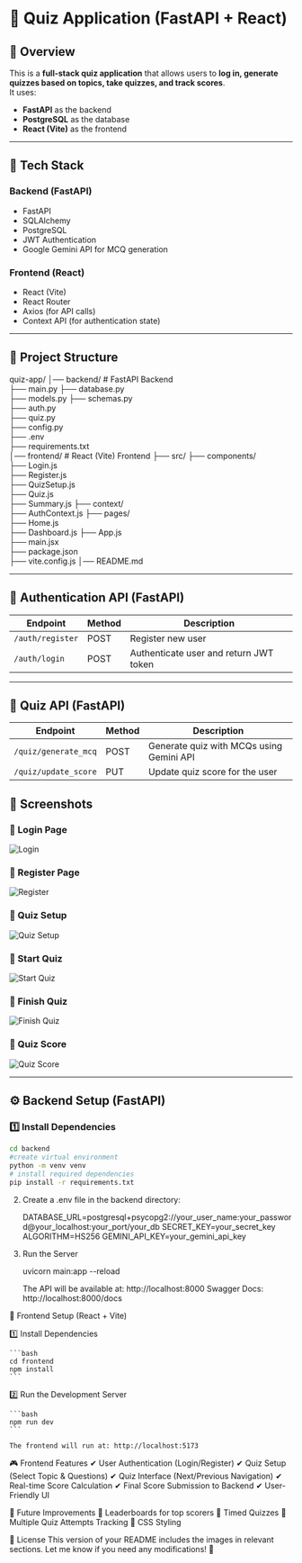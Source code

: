 # 📝 Quiz Application (FastAPI + React)

## 📌 Overview
This is a **full-stack quiz application** that allows users to **log in, generate quizzes based on topics, take quizzes, and track scores**.  
It uses:
- **FastAPI** as the backend
- **PostgreSQL** as the database
- **React (Vite)** as the frontend

---

## 🚀 Tech Stack
### **Backend (FastAPI)**
- FastAPI
- SQLAlchemy
- PostgreSQL
- JWT Authentication
- Google Gemini API for MCQ generation

### **Frontend (React)**
- React (Vite)
- React Router
- Axios (for API calls)
- Context API (for authentication state)

---

## 📂 Project Structure
quiz-app/ │── backend/ # FastAPI Backend  
                ├── main.py 
                ├── database.py  
                ├── models.py 
                ├── schemas.py  
                ├── auth.py  
                ├── quiz.py  
                ├── config.py  
                ├── .env  
                ├── requirements.txt  
            │── frontend/ # React (Vite) Frontend 
                ├── src/ 
                ├── components/  
                    ├── Login.js   
                    ├── Register.js   
                    ├── QuizSetup.js   
                    ├── Quiz.js  
                    ├── Summary.js 
                ├── context/  
                    ├── AuthContext.js 
                ├── pages/  
                    ├── Home.js  
                    ├── Dashboard.js 
                ├── App.js  
                ├── main.jsx  
                ├── package.json  
                ├── vite.config.js 
        │── README.md



---

## 🔐 Authentication API (FastAPI)
|Endpoint	    |Method	    |Description|
|-------------|---------|------------|
|`/auth/register`	|POST	    |Register new user|
|`/auth/login`	    |POST	    |Authenticate user and return JWT token|

---

## 📝 Quiz API (FastAPI)
|Endpoint	            |Method	    |Description|
|----------------------|---------|------------|
|`/quiz/generate_mcq`	|POST	    |Generate quiz with MCQs using Gemini API|
|`/quiz/update_score`	|PUT	    |Update quiz score for the user|



## 📸 Screenshots

### 🔑 Login Page
![Login](images/login.png)

### 📝 Register Page
![Register](images/register.png)

### 🎯 Quiz Setup
![Quiz Setup](images/setup_quiz.png)

### 🚀 Start Quiz
![Start Quiz](images/GeneratedQuiz.png)

### 🏁 Finish Quiz
![Finish Quiz](images/finish.png)

### 🎯 Quiz Score
![Quiz Score](images/score.png)

---




## ⚙️ Backend Setup (FastAPI)
### **1️⃣ Install Dependencies**
```bash
cd backend
#create virtual environment
python -m venv venv
# install required dependencies
pip install -r requirements.txt
```

2. Create a .env file in the backend directory:

    DATABASE_URL=postgresql+psycopg2://your_user_name:your_password@your_localhost:your_port/your_db
    SECRET_KEY=your_secret_key
    ALGORITHM=HS256
    GEMINI_API_KEY=your_gemini_api_key

3. Run the Server

    uvicorn main:app --reload

    The API will be available at: http://localhost:8000
    Swagger Docs: http://localhost:8000/docs

🎨 Frontend Setup (React + Vite)

1️⃣ Install Dependencies

    ```bash
    cd frontend
    npm install
    ```

2️⃣ Run the Development Server

    ```bash
    npm run dev
    ```

    The frontend will run at: http://localhost:5173




🎮 Frontend Features
✔ User Authentication (Login/Register)
✔ Quiz Setup (Select Topic & Questions)
✔ Quiz Interface (Next/Previous Navigation)
✔ Real-time Score Calculation
✔ Final Score Submission to Backend
✔ User-Friendly UI


📌 Future Improvements
🔹 Leaderboards for top scorers
🔹 Timed Quizzes
🔹 Multiple Quiz Attempts Tracking
🔹 CSS Styling

📜 License
This version of your README includes the images in relevant sections. Let me know if you need any modifications! 🚀








